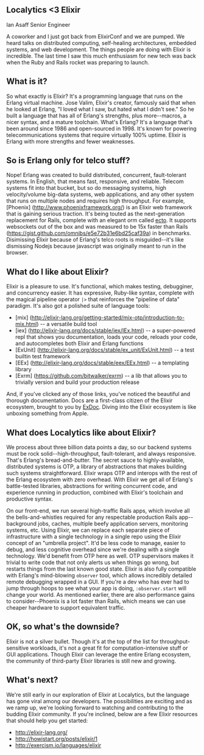 ## Localytics <3 Elixir

Ian Asaff
Senior Engineer

A coworker and I just got back from ElixirConf and we are pumped. We heard talks on distributed computing, self-healing architectures, embedded systems, and web development. The things people are doing with Elixir is incredible. The last time I saw this much enthusiasm for new tech was back when the Ruby and Rails rocket was preparing to launch.

## What is it?
So what exactly is Elixir? It's a programming language that runs on the Erlang virtual machine. Jose Valim, Elixir's creator, famously said that when he looked at Erlang, "I loved what I saw, but hated what I didn't see." So he built a language that has all of Erlang's strengths, plus more--macros, a nicer syntax, and a mature toolchain. What's Erlang? It's a language that's been around since 1986 and open-sourced in 1998. It's known for powering telecommunications systems that require virtually 100% uptime. Elixir is Erlang with more strengths and fewer weaknesses.

## So is Erlang only for telco stuff?
Nope! Erlang was created to build distributed, concurrent, fault-tolerant systems. In English, that means fast, responsive, and reliable. Telecom systems fit into that bucket, but so do messaging systems, high velocity/volume big-data systems, web applications, and any other system that runs on multiple nodes and requires high throughput. For example, [Phoenix] (http://www.phoenixframework.org/) is an Elixir web framework that is gaining serious traction. It's being touted as the next-generation replacement for Rails, complete with an elegant orm called [ecto](https://github.com/elixir-lang/ecto). It supports websockets out of the box and was measured to be 15x faster than Rails (https://gist.github.com/omnibs/e5e72b31e6bd25caf39a) in benchmarks. Disimissing Elixir because of Erlang's telco roots is misguided--it's like dismissing Nodejs because javascript was originally meant to run in the browser.

## What do I like about Elixir?
Elixir is a pleasure to use. It's functional, which makes testing, debugginer, and concurrency easier. It has expressive, Ruby-like syntax, complete with the magical pipeline operator `|>` that reinforces the "pipeline of data" paradigm. It's also got a polished suite of language tools:

 * [mix] (http://elixir-lang.org/getting-started/mix-otp/introduction-to-mix.html) -- a versatile build tool
 * [iex] (http://elixir-lang.org/docs/stable/iex/IEx.html) -- a super-powered repl that shows you documentation, loads your code, reloads your code, and autocompletes both Elixir and Erlang functions
 * [ExUnit] (http://elixir-lang.org/docs/stable/ex_unit/ExUnit.html) -- a test builtin test framework
 * [EEx] (http://elixir-lang.org/docs/stable/eex/EEx.html) -- a templating library
 * [Exrm] (https://github.com/bitwalker/exrm) -- a lib that allows you to trivially version and build your production release

And, if you've clicked any of those links, you've noticed the beautiful and thorough documentation. Docs are a first-class citizen of the Elixir ecosystem, brought to you by [ExDoc](https://github.com/elixir-lang/ex_doc). Diving into the Elixir ecosystem is like unboxing something from Apple.

## What does Localytics like about Elixir?
We process about three billion data points a day, so our backend systems must be rock solid--high-throughput, fault-tolerant, and always responsive. That's Erlang's bread-and-butter. The secret sauce to highly-available, distributed systems is OTP, a library of abstractions that makes building such systems straightforward. Elixir wraps OTP and interops with the rest of the Erlang ecosystem with zero overhead. With Elixir we get all of Erlang's battle-tested libraries, abstractions for writing concurrent code, and experience running in production, combined with Elixir's toolchain and productive syntax.

On our front-end, we run several high-traffic Rails apps, which involve all the bells-and-whistles required for any respectable production Rails app--background jobs, caches, multiple beefy application servers, monitoring systems, etc. Using Elixir, we can replace each separate piece of infrastructure with a single technology in a single repo using the Elixir concept of an "umbrella project". It'd be less code to manage, easier to debug, and less cognitive overhead since we're dealing with a single technology. We'd benefit from OTP here as well. OTP supervisors makes it trivial to write code that not only alerts us when things go wrong, but restarts things from the last known good state. Elixir is also fully compatible with Erlang's mind-blowing `observer` tool, which allows incredibly detailed remote debugging wrapped in a GUI. If you're a dev who has ever had to jump through hoops to see what your app is doing, `:observer.start` will change your world. As mentioned earlier, there are also performance gains to consider--Phoenix is a lot faster than Rails, which means we can use cheaper hardware to support equivalent traffic.

## OK, so what's the downside?
Elixir is not a silver bullet. Though it's at the top of the list for throughput-sensitive workloads, it's not a great fit for computation-intensive stuff or GUI applications. Though Elixir can leverage the entire Erlang ecosystem, the community of third-party Elixir libraries is still new and growing.

## What's next?
We're still early in our exploration of Elixir at Localytics, but the language has gone viral among our developers. The possibilities are exciting and as we ramp up, we're looking forward to watching and contributing to the budding Elixir community. If you're inclined, below are a few Elixir resources that should help you get started:

* http://elixir-lang.org/
* http://howistart.org/posts/elixir/1
* http://exercism.io/languages/elixir

